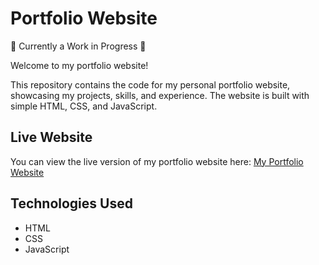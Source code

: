 # Portfolio Website

🚧 Currently a Work in Progress 🚧

Welcome to my portfolio website!

This repository contains the code for my personal portfolio website, showcasing my projects, skills, and experience. The website is built with simple HTML, CSS, and JavaScript.

## Live Website

You can view the live version of my portfolio website here: [My Portfolio Website](https://isaiahngyz.github.io)

## Technologies Used

- HTML
- CSS
- JavaScript
